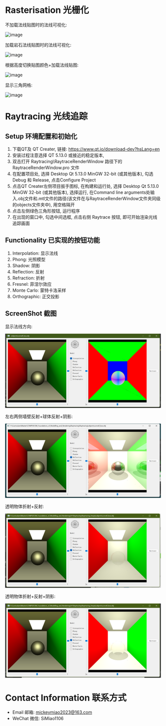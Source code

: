 # Rasterisation 光栅化

不加载法线贴图时的法线可视化:

![image](https://github.com/user-attachments/assets/a44b55fe-4fee-4faf-9987-ee261a747d93)

加载岩石法线贴图时的法线可视化:

![image](https://github.com/user-attachments/assets/8335f1b9-ca35-4327-8787-2061ede3d81a)

根据高度切换贴图颜色+加载法线贴图:

![image](https://github.com/user-attachments/assets/0fdaff86-85db-48ba-bfca-49d09878b565)

显示三角网格:

![image](https://github.com/user-attachments/assets/056de2e6-fde2-4893-b275-9a3a59342745)


# Raytracing 光线追踪

## Setup 环境配置和初始化

1. 下载QT及 QT Creater, 链接: https://www.qt.io/download-dev?hsLang=en
2. 安装过程注意选择 QT 5.13.0 或接近的稳定版本, 
3. 双击打开 Raytracing\RaytraceRenderWindow 路径下的 RaytraceRenderWindow.pro 文件
4. 在配置项目处, 选择 Desktop Qt 5.13.0 MinGW 32-bit (或其他版本), 勾选 Debug 和 Release, 点击Configure Project
5. 点击QT Creater左侧项目扳手图标, 在构建和运行处, 选择 Desktop Qt 5.13.0 MinGW 32-bit (或其他版本), 选择运行, 在Command line arguments处输入.obj文件和.mtl文件的路径(该文件在与RaytraceRenderWindow文件夹同级的objects文件夹中), 用空格隔开
6. 点击左侧绿色三角形按钮, 运行程序
7. 在出现的窗口中, 勾选中间选框, 点击右侧 Raytrace 按钮, 即可开始渲染光线追踪画面

## Functionality 已实现的按钮功能 

1. Interpolation: 显示法线
2. Phong: 光照模型
3. Shadow: 阴影
4. Reflection: 反射
5. Refraction: 折射
6. Fresnel: 菲涅尔效应
7. Monte Carlo: 蒙特卡洛采样
8. Orthographic: 正交投影

## ScreenShot 截图

显示法线方向:

![Normal](Pic/Normal.png)

左右两侧墙壁反射+球体反射+阴影:

![Reflection_3](Pic/Reflection_Wall_Ball.png)

透明物体折射+反射: 

![Reflection_Refraction](Pic/Reflection_Refraction.png)

透明物体折射+反射+阴影: 

![Reflection_Refraction_Shadow](Pic/Reflection_Refraction_Shadow.png)

# Contact Information 联系方式

- Email 邮箱: mickeymiao2023@163.com
- WeChat 微信: SiMiao1106
